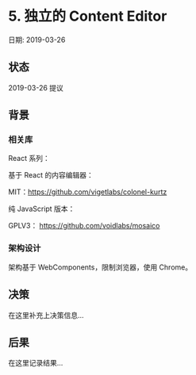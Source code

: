 # 5. 独立的 Content Editor

日期: 2019-03-26

## 状态

2019-03-26 提议

## 背景


### 相关库

React 系列：

基于 React 的内容编辑器：

MIT：https://github.com/vigetlabs/colonel-kurtz

纯 JavaScript 版本：

GPLV3： https://github.com/voidlabs/mosaico

### 架构设计

架构基于 WebComponents，限制浏览器，使用 Chrome。

## 决策

在这里补充上决策信息...

## 后果

在这里记录结果...
